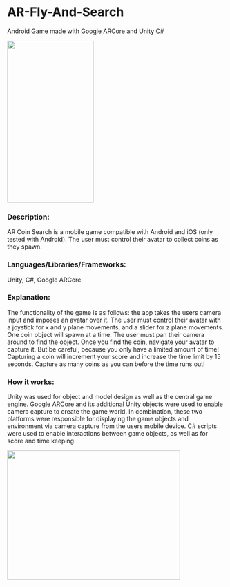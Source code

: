 # AR-Fly-And-Search
Android Game made with Google ARCore and Unity C#

<img src="https://lucasgigliozzi.com/wp-content/uploads/2019/11/arflyandsearchpic-145x300.png" width="200" height="375" />

### Description: 
AR Coin Search is a mobile game compatible with Android and iOS (only tested with Android). The user must control their avatar to collect coins as they spawn. 

### Languages/Libraries/Frameworks: 
Unity, C#, Google ARCore

### Explanation: 
The functionality of the game is as follows: the app takes the users camera input and imposes an avatar over it. The user must control their avatar with a joystick for x and y plane movements, and a slider for z plane movements. One coin object will spawn at a time. The user must pan their camera around to find the object. Once you find the coin, navigate your avatar to capture it. But be careful, because you only have a limited amount of time! Capturing a coin will increment your score and increase the time limit by 15 seconds. Capture as many coins as you can before the time runs out!

### How it works:
Unity was used for object and model design as well as the central game engine. Google ARCore and its additional Unity objects were used to enable camera capture to create the game world. In combination, these two platforms were responsible for displaying the game objects and environment via camera capture from the users mobile device. C# scripts were used to enable interactions between game objects, as well as for score and time keeping. 

<img src="https://lucasgigliozzi.com/wp-content/uploads/2019/11/argamedragon.gif" width="400" height="300" />
